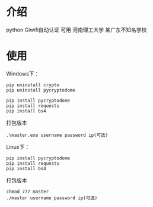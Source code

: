 # 介绍
python Giwifi自动认证
    可用 河南理工大学
    某广东不知名学校


# 使用

Windows下：
```
pip uninstall crypto
pip uninstall pycryptodome
```

```
pip install pycryptodome
pip install requests
pip install bs4
```

打包版本
```
.\master.exe username password ip(可选)
```

Linux下：
```
pip install pycryptodome
pip install requests
pip install bs4
```
打包版本
```
chmod 777 master
./master username password ip(可选)
```
